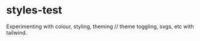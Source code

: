 # styles-test

Experimenting with colour, styling, theming // theme toggling, svgs, etc with tailwind.
